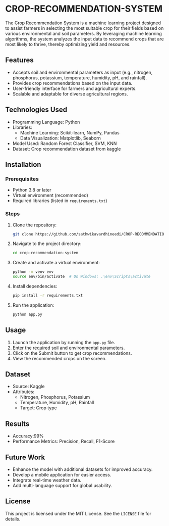 # CROP-RECOMMENDATION-SYSTEM
The Crop Recommendation System is a machine learning project designed to assist farmers in selecting the most suitable crop for their fields based on various environmental and soil parameters. By leveraging machine learning algorithms, the system analyzes the input data to recommend crops that are most likely to thrive, thereby optimizing yield and resources.

## Features
- Accepts soil and environmental parameters as input (e.g., nitrogen, phosphorus, potassium, temperature, humidity, pH, and rainfall).
- Provides crop recommendations based on the input data.
- User-friendly interface for farmers and agricultural experts.
- Scalable and adaptable for diverse agricultural regions.

## Technologies Used
- Programming Language: Python
- Libraries:
  - Machine Learning: Scikit-learn, NumPy, Pandas
  - Data Visualization: Matplotlib, Seaborn
- Model Used: Random Forest Classifier, SVM, KNN
- Dataset: Crop recommendation dataset from kaggle

## Installation

### Prerequisites
- Python 3.8 or later
- Virtual environment (recommended)
- Required libraries (listed in `requirements.txt`)

### Steps
1. Clone the repository:
   ```bash
   git clone https://github.com/sathwikavardhineedi/CROP-RECOMMENDATION-SYSTEM.git
   ```
2. Navigate to the project directory:
   ```bash
   cd crop-recommendation-system
   ```
3. Create and activate a virtual environment:
   ```bash
   python -m venv env
   source env/bin/activate  # On Windows: .\env\Scripts\activate
   ```
4. Install dependencies:
   ```bash
   pip install -r requirements.txt
   ```
5. Run the application:
   ```bash
   python app.py
   ```

## Usage
1. Launch the application by running the `app.py` file.
2. Enter the required soil and environmental parameters.
3. Click on the Submit button to get crop recommendations.
4. View the recommended crops on the screen.

## Dataset
- Source: Kaggle
- Attributes:
  - Nitrogen, Phosphorus, Potassium
  - Temperature, Humidity, pH, Rainfall
  - Target: Crop type

## Results
- Accuracy:99% 
- Performance Metrics: Precision, Recall, F1-Score

## Future Work
- Enhance the model with additional datasets for improved accuracy.
- Develop a mobile application for easier access.
- Integrate real-time weather data.
- Add multi-language support for global usability.

## License
This project is licensed under the MIT License. See the `LICENSE` file for details.
